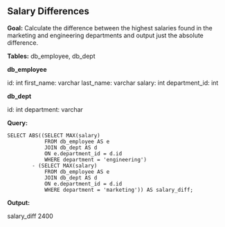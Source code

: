 ## Salary Differences

**Goal:** Calculate the difference between the highest salaries found in the marketing and engineering departments and output just the absolute difference.

**Tables:** db_employee, db_dept

**db_employee**

id: int
first_name: varchar
last_name: varchar
salary: int
department_id: int

**db_dept**

id: int
department: varchar

**Query:**

```
SELECT ABS((SELECT MAX(salary)
            FROM db_employee AS e
            JOIN db_dept AS d
            ON e.department_id = d.id
            WHERE department = 'engineering')
        - (SELECT MAX(salary)
            FROM db_employee AS e
            JOIN db_dept AS d
            ON e.department_id = d.id
            WHERE department = 'marketing')) AS salary_diff;
```

**Output:**

salary_diff
2400
